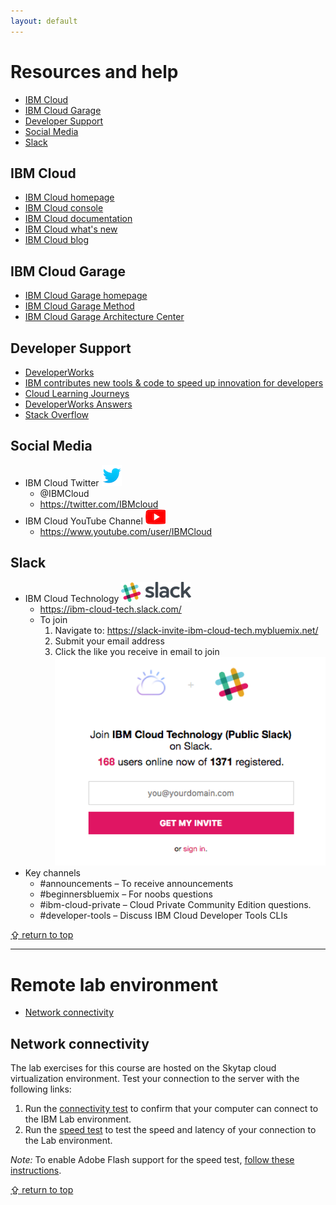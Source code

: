 ```yaml
---
layout: default
---
```

# Resources and help
* [IBM Cloud](#ibm-cloud)
* [IBM Cloud Garage](#ibm-cloud-garage)
* [Developer Support](#developer-support)
* [Social Media](#social-media)
* [Slack](#slack)

## IBM Cloud
* [IBM Cloud homepage](https://www.ibm.com/cloud/)
* [IBM Cloud console](https://console.bluemix.net/)
* [IBM Cloud documentation](https://console.bluemix.net/docs/)
* [IBM Cloud what's new](https://www.ibm.com/cloud-computing/learn-more/new/)
* [IBM Cloud blog](https://www.ibm.com/blogs/bluemix/)

## IBM Cloud Garage
* [IBM Cloud Garage homepage](https://www.ibm.com/cloud-computing/bluemix/garage/)
* [IBM Cloud Garage Method](https://www.ibm.com/cloud/garage/category/practices)
* [IBM Cloud Garage Architecture Center](https://www.ibm.com/cloud/garage/category/architectures/)

## Developer Support
* [DeveloperWorks](https://www.ibm.com/developerworks/learn/cloud/)
* [IBM contributes new tools & code to speed up innovation for developers](https://developer.ibm.com/dwblog/2017/speed-innovation-for-developers/)
* [Cloud Learning Journeys](https://www-03.ibm.com/services/learning/ites.wss/zz-en?pageType=journey_category&tag=o-itns-01-02)
* [DeveloperWorks Answers](https://developer.ibm.com/answers/smartspace/bluemix/index.html)
* [Stack Overflow](https://stackoverflow.com/questions/tagged/ibm-bluemix)

## Social Media
* IBM Cloud Twitter ![twitter](/graphics/twitter.png)
  * @IBMCloud
  * <https://twitter.com/IBMcloud>
* IBM Cloud YouTube Channel ![youtube](/graphics/youtube.png)
  * <https://www.youtube.com/user/IBMCloud>

## Slack
  * IBM Cloud Technology ![slack invite](/graphics/slack.png)
    * <https://ibm-cloud-tech.slack.com/>
    * To join
      1. Navigate to: <https://slack-invite-ibm-cloud-tech.mybluemix.net/>
      2. Submit your email address
      3. Click the like you receive in email to join
      ![slack invite](/graphics/slack-invite.png)
  * Key channels
      * \#announcements – To receive announcements
      * \#beginnersbluemix – For noobs questions
      * \#ibm-cloud-private – Cloud Private Community Edition questions.
      * \#developer-tools – Discuss IBM Cloud Developer Tools CLIs

[&#x21ea; return to top](#page-head)

------

# Remote lab environment
* [Network connectivity](#network-connectivity)

## Network connectivity
The lab exercises for this course are hosted on the Skytap cloud virtualization environment. Test your connection to the server with the following links:

1. Run the [connectivity test](https://cloud.skytap.com/connectivity) to confirm that your computer can connect to the IBM Lab environment.
2. Run the [speed test](http://speedtest.skytap.com/) to test the speed and latency of your connection to the Lab environment.

*Note:* To enable Adobe Flash support for the speed test, [follow these instructions](https://help.skytap.com/Speedtest.html#no-flash).

[&#x21ea; return to top](#page-head)
